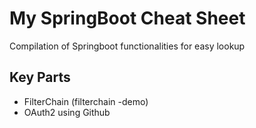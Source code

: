 # My SpringBoot Cheat Sheet
Compilation of Springboot functionalities for easy lookup
## Key Parts
* FilterChain (filterchain -demo)
* OAuth2 using Github
